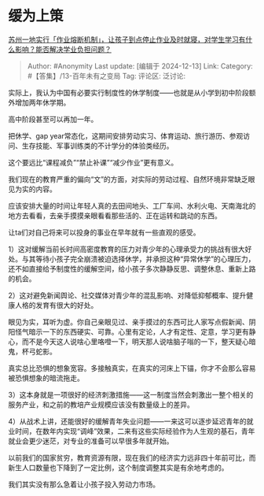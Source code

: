 # 缓为上策
[苏州一地实行「作业熔断机制」，让孩子到点停止作业及时就寝，对学生学习有什么影响？能否解决学业负担问题？](https://www.zhihu.com/question/6447822043/answer/54517583701)

> Author: #Anonymity
> Last update: [编辑于 2024-12-13]
> Link:
> Category: #【答集】/13-百年未有之变局 
> Tag: 
> 评论区:
> 泛讨论:

实际上，我认为中国有必要实行制度性的休学制度——也就是从小学到初中阶段额外增加两年休学期。

高中阶段甚至可以再加一年。

把休学、gap year常态化，这期间安排劳动实习、体育运动、旅行游历、参观访问、生存技能、军事训练类的不计学分的体验类经历。

这个要远比“课程减负”“禁止补课”“减少作业”更有意义。

我们现在的教育严重的偏向“文”的方面，对实际的劳动过程、自然环境非常缺乏眼见为实的内容。

应该安排大量的时间让年轻人真的去田间地头、工厂车间、水利火电、天南海北的地方去看看，去亲手摸摸亲眼看看那些活的、正在运转和跳动的东西。

让ta们对自己将来可以投身的事业在早年就有一些直观的感受。

1）这对缓解当前长时间高密度教育的压力对青少年的心理承受力的挑战有很大好处。与其等待小孩子完全崩溃被迫选择休学，并承担这种“异常休学”的心理压力，还不如直接给予制度性的缓解空间，给小孩子多次静静反思、调整休息、重新上路的机会。

2）这对避免新闻舆论、社交媒体对青少年的混乱影响、对降低抑郁概率、提升健康人格的发育有很大的好处。

眼见为实，耳听为虚。你自己亲眼见过、亲手摸过的东西可比人家写点假新闻、阴阳怪气暗示一下的东西硬实、可靠。心里有定论，人才有定性、定意，学习更有静心，而不是今天这人说啥心里咯噔一下，明天那人说啥脑子嗡的一下，整天疑心暗鬼，杯弓蛇影。

真实总比恐惧的想象宽容。多接触真实，在真实的河床上下锚，你才不会那么容易被恐惧想象的暗流拖走。

3）这本身就是一项很好的经济刺激措施——这一制度当然会刺激出一整个相关的服务产业，和之前的教培产业规模应该没有数量级上的差异。

4）从战术上讲，还能很好的缓解青年失业问题——一来这可以逐步延迟青年的就业时间，在数年内实现“调峰”效果，二来有这些实际经验作为人生观的基石，青年就业会更少迷茫，对专业的准备可以早很多年就开始。

以前我们的国家贫穷，教育资源有限，现在我们的经济实力远非四十年前可比，而新生人口数量也下降到了一定比例，这个制度调整其实是有余地考虑的。

我们其实没有那么急着让小孩子投入劳动力市场。